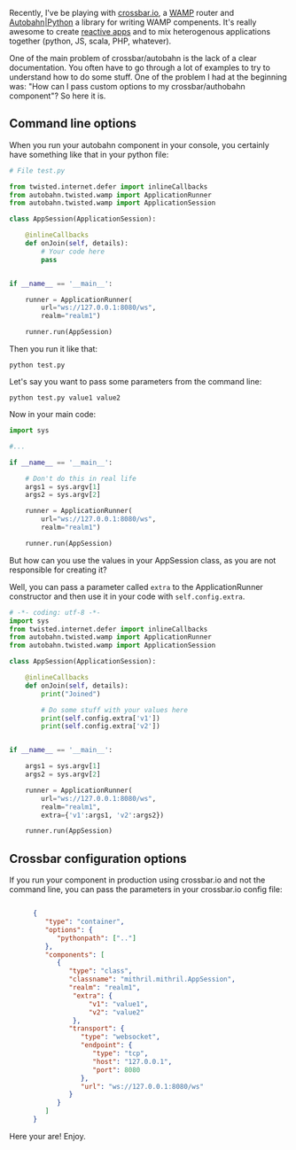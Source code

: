 <!-- 
.. title: How to pass paramaters to a crossbar.io/autobahn python component
.. slug: how-to-pass-paramaters-to-a-crossbarioautobahn-python-component
.. date: 2015-09-19 20:39:20 UTC+02:00
.. tags: 
.. category: 
.. link: 
.. description: 
.. type: text
-->

Recently, I've be playing with [crossbar.io](http://crossbar.io), a [WAMP](http://wamp.ws/) router and [Autobahn|Python](http://autobahn.ws/python/) a library for writing WAMP compenents. It's really awesome to create [reactive apps](http://www.reactivemanifesto.org/) and to mix heterogenous applications together (python, JS, scala, PHP, whatever).

<!-- TEASER_END -->

One of the main problem of crossbar/autobahn is the lack of a clear documentation. You often have to go through a lot of examples to try to understand how to do some stuff. One of the problem I had at the beginning was: "How can I pass custom options to my crossbar/authobahn component"? So here it is.

## Command line options

When you run your autobahn component in your console, you certainly have something like that in your python file:

```Python
# File test.py

from twisted.internet.defer import inlineCallbacks
from autobahn.twisted.wamp import ApplicationRunner
from autobahn.twisted.wamp import ApplicationSession

class AppSession(ApplicationSession):

    @inlineCallbacks
    def onJoin(self, details):
        # Your code here
        pass


if __name__ == '__main__':

    runner = ApplicationRunner(
        url="ws://127.0.0.1:8080/ws",
        realm="realm1")

    runner.run(AppSession)
```

Then you run it like that:

```
python test.py
```

Let's say you want to pass some parameters from the command line:

```
python test.py value1 value2
```

Now in your main code:

```Python
import sys

#...

if __name__ == '__main__':

    # Don't do this in real life
    args1 = sys.argv[1]
    args2 = sys.argv[2]

    runner = ApplicationRunner(
        url="ws://127.0.0.1:8080/ws",
        realm="realm1")

    runner.run(AppSession)
```

But how can you use the values in your AppSession class, as you are not responsible for creating it?

Well, you can pass a parameter called `extra` to the ApplicationRunner constructor and then use it in your code with `self.config.extra`.

```Python
# -*- coding: utf-8 -*-
import sys
from twisted.internet.defer import inlineCallbacks
from autobahn.twisted.wamp import ApplicationRunner
from autobahn.twisted.wamp import ApplicationSession

class AppSession(ApplicationSession):

    @inlineCallbacks
    def onJoin(self, details):
        print("Joined")

        # Do some stuff with your values here
        print(self.config.extra['v1'])
        print(self.config.extra['v2'])


if __name__ == '__main__':

    args1 = sys.argv[1]
    args2 = sys.argv[2]

    runner = ApplicationRunner(
        url="ws://127.0.0.1:8080/ws",
        realm="realm1",
        extra={'v1':args1, 'v2':args2})

    runner.run(AppSession)
```


## Crossbar configuration options

If you run your component in production using crossbar.io and not the command line, you can pass the parameters in your crossbar.io config file:

```Json

      {
         "type": "container",
         "options": {
            "pythonpath": [".."]
         },
         "components": [
            {
               "type": "class",
               "classname": "mithril.mithril.AppSession",
               "realm": "realm1",
                "extra": {
                    "v1": "value1",
                    "v2": "value2"
                },
               "transport": {
                  "type": "websocket",
                  "endpoint": {
                     "type": "tcp",
                     "host": "127.0.0.1",
                     "port": 8080
                  },
                  "url": "ws://127.0.0.1:8080/ws"
               }
            }
         ]
      }
```

Here your are! Enjoy.
